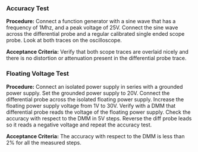 <h3>Accuracy Test</h3>
<b>Procedure:</b> Connect a function generator with a sine wave that has a frequency of 1Mhz, and a peak voltage of 25V. Connect the sine wave across the differential probe and a regular calibrated single ended scope probe. Look at both traces on the oscilloscope. 

<b>Acceptance Criteria:</b> Verify that both scope traces are overlaid nicely and there is no distortion or attenuation present in the differential probe trace. 

<h3>Floating Voltage Test</h3>
<b>Procedure:</b> Connect an isolated power supply in series with a grounded power supply. Set the grounded power supply to 20V. Connect the differential probe across the isolated floating power supply. Increase the floating power supply voltage from 1V to 30V. Verify with a DMM that differential probe reads the voltage of the floating power supply. Check the accuracy with respect to the DMM in 5V steps. Reverse the diff probe leads so it reads a negative voltage and repeat the accuracy test. 

<b>Acceptance Criteria:</b> The accuracy with respect to the DMM is less than 2% for all the measured steps. 